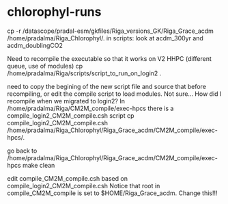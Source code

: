 # chlorophyl-runs
cp -r /datascope/pradal-esm/gkfiles/Riga_versions_GK/Riga_Grace_acdm /home/pradalma/Riga_Chlorophyl/.
in scripts: look at acdm_300yr and 
acdm_doublingCO2

Need to recompile the executable so that it works on V2 HHPC (different queue, use of modules)
cp /home/pradalma/Riga/scripts/script_to_run_on_login2 .

need to copy the begining of the new script file and source that before recompiling, or edit the compile script to load modules. 
Not sure...
How did I recompile when we migrated to login2?
In /home/pradalma/Riga/CM2M_compile/exec-hpcs there is a compile_login2_CM2M_compile.csh script 
cp compile_login2_CM2M_compile.csh /home/pradalma/Riga_Chlorophyl/Riga_Grace_acdm/CM2M_compile/exec-hpcs/.

go back to 
/home/pradalma/Riga_Chlorophyl/Riga_Grace_acdm/CM2M_compile/exec-hpcs
make clean

edit compile_CM2M_compile.csh based on compile_login2_CM2M_compile.csh
Notice that root in compile_CM2M_compile is set to $HOME/Riga_Grace_acdm. Change this!!!


